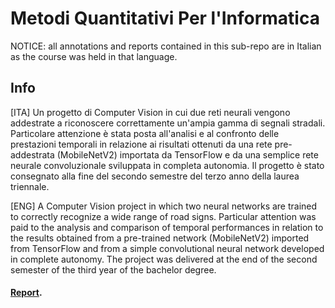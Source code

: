 # Metodi Quantitativi Per l'Informatica
NOTICE: all annotations and reports contained in this sub-repo are in Italian as the course was held in that language.

## Info
[ITA] Un progetto di Computer Vision in cui due reti neurali vengono addestrate a riconoscere correttamente un'ampia gamma di segnali stradali. Particolare attenzione è stata posta all'analisi e al confronto delle prestazioni temporali in relazione ai risultati ottenuti da una rete pre-addestrata (MobileNetV2) importata da TensorFlow e da una semplice rete neurale convoluzionale sviluppata in completa autonomia. Il progetto è stato consegnato alla fine del secondo semestre del terzo anno della laurea triennale.

[ENG] A Computer Vision project in which two neural networks are trained to correctly recognize a wide range of road signs. Particular attention was paid to the analysis and comparison of temporal performances in relation to the results obtained from a pre-trained network (MobileNetV2) imported from TensorFlow and from a simple convolutional neural network developed in complete autonomy. The project was delivered at the end of the second semester of the third year of the bachelor degree.


#### [Report](https://github.com/LucPol98/university_projects/blob/main/Bachelor%20Degree/Metodi%20Quantitativi%20Per%20L'Informatica/RelazioneProgetto.pdf).
